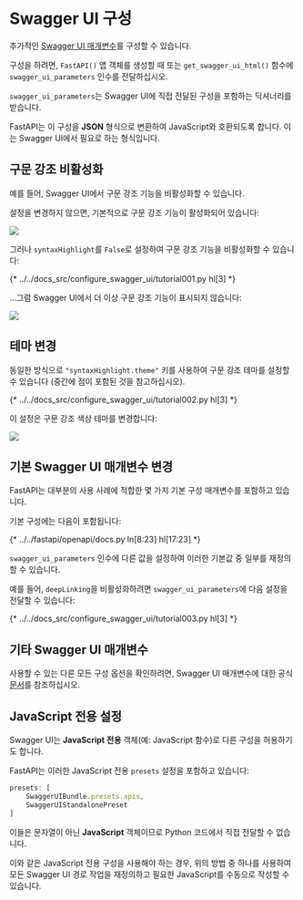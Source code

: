 # Swagger UI 구성

추가적인 <a href="https://swagger.io/docs/open-source-tools/swagger-ui/usage/configuration/" class="external-link" target="_blank">Swagger UI 매개변수</a>를 구성할 수 있습니다.

구성을 하려면, `FastAPI()` 앱 객체를 생성할 때 또는 `get_swagger_ui_html()` 함수에 `swagger_ui_parameters` 인수를 전달하십시오.

`swagger_ui_parameters`는 Swagger UI에 직접 전달된 구성을 포함하는 딕셔너리를 받습니다.

FastAPI는 이 구성을 **JSON** 형식으로 변환하여 JavaScript와 호환되도록 합니다. 이는 Swagger UI에서 필요로 하는 형식입니다.

## 구문 강조 비활성화

예를 들어, Swagger UI에서 구문 강조 기능을 비활성화할 수 있습니다.

설정을 변경하지 않으면, 기본적으로 구문 강조 기능이 활성화되어 있습니다:

<img src="/img/tutorial/extending-openapi/image02.png">

그러나 `syntaxHighlight`를 `False`로 설정하여 구문 강조 기능을 비활성화할 수 있습니다:

{* ../../docs_src/configure_swagger_ui/tutorial001.py hl[3] *}

...그럼 Swagger UI에서 더 이상 구문 강조 기능이 표시되지 않습니다:

<img src="/img/tutorial/extending-openapi/image03.png">

## 테마 변경

동일한 방식으로 `"syntaxHighlight.theme"` 키를 사용하여 구문 강조 테마를 설정할 수 있습니다 (중간에 점이 포함된 것을 참고하십시오).

{* ../../docs_src/configure_swagger_ui/tutorial002.py hl[3] *}

이 설정은 구문 강조 색상 테마를 변경합니다:

<img src="/img/tutorial/extending-openapi/image04.png">

## 기본 Swagger UI 매개변수 변경

FastAPI는 대부분의 사용 사례에 적합한 몇 가지 기본 구성 매개변수를 포함하고 있습니다.

기본 구성에는 다음이 포함됩니다:

{* ../../fastapi/openapi/docs.py ln[8:23] hl[17:23] *}

`swagger_ui_parameters` 인수에 다른 값을 설정하여 이러한 기본값 중 일부를 재정의할 수 있습니다.

예를 들어, `deepLinking`을 비활성화하려면 `swagger_ui_parameters`에 다음 설정을 전달할 수 있습니다:

{* ../../docs_src/configure_swagger_ui/tutorial003.py hl[3] *}

## 기타 Swagger UI 매개변수

사용할 수 있는 다른 모든 구성 옵션을 확인하려면, Swagger UI 매개변수에 대한 공식 <a href="https://swagger.io/docs/open-source-tools/swagger-ui/usage/configuration/" class="external-link" target="_blank">문서</a>를 참조하십시오.

## JavaScript 전용 설정

Swagger UI는 **JavaScript 전용** 객체(예: JavaScript 함수)로 다른 구성을 허용하기도 합니다.

FastAPI는 이러한 JavaScript 전용 `presets` 설정을 포함하고 있습니다:

```JavaScript
presets: [
    SwaggerUIBundle.presets.apis,
    SwaggerUIStandalonePreset
]
```

이들은 문자열이 아닌 **JavaScript** 객체이므로 Python 코드에서 직접 전달할 수 없습니다.

이와 같은 JavaScript 전용 구성을 사용해야 하는 경우, 위의 방법 중 하나를 사용하여 모든 Swagger UI 경로 작업을 재정의하고 필요한 JavaScript를 수동으로 작성할 수 있습니다.
